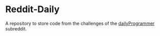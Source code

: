 # Reddit-Daily

A repository to store code from the challenges of the [dailyProgrammer](https://www.reddit.com/r/dailyprogrammer/) subreddit.
